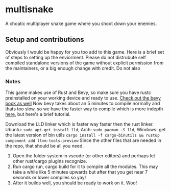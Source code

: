 # multisnake
A choatic multiplayer snake game where you shoot down your enemies.

## Setup and contributions
Obviously I would be happy for you too add to this game.
Here is a brief set of steps to setting up the enviorment.
Please do not distrubute self compiled standalone versions of the game without explicit permission from the maintainers, or a big enough change with credit. Do not also 

### Notes
This game makes use of Rust and Bevy, so make sure you have rustc preinstalled on your working device and ready to use. [Check out the bevy book as well](https://bevyengine.org/learn/book/introduction/)
Now bevy takes about an 5 minutes to compile normally and thats too slow, so we have the faster way to compile which is more indepth [here](https://bevyengine.org/learn/book/getting-started/setup/"), but here's a brief tutorial.

Download the LLD linker which is faster way faster then the rust linker.
Ubuntu: `sudo apt-get install lld`, Arch: `sudo pacman -S lld`, Windows: get the latest version of bin utils `cargo install -f cargo-binutils && rustup component add llvm-tools-preview`
Since the other files that are needed in the repo, that should be all you need. 

1. Open the folder system in vscode (or other editors) and perhaps let other rust/cargo plugins recognize.
2. Run cargo run, cargo build for it to compile all the modules. This may take a while like 5 minutes upwards but after that you get near 7 seconds or lower compiles so yay!
3. After it builds well, you should be ready to work on it. Woo!
